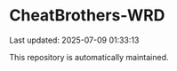 # CheatBrothers-WRD

Last updated: 2025-07-09 01:33:13

This repository is automatically maintained.
